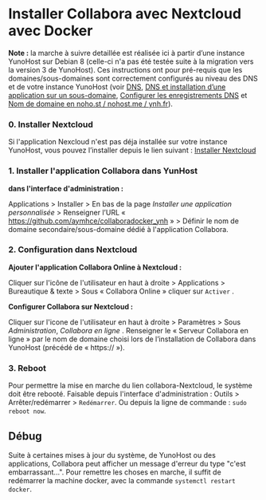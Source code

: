 # Installer Collabora avec Nextcloud avec Docker

**Note :** la marche à suivre detaillée est réalisée ici à partir d’une instance YunoHost sur Debian 8 (celle-ci n'a pas été testée suite à la migration vers la version 3 de YunoHost). Ces instructions ont pour pré-requis que les domaines/sous-domaines sont correctement configurés au niveau des DNS et de votre instance YunoHost (voir [DNS](/dns), [DNS et installation d’une application sur un sous-domaine](/dns_subdomains), [Configurer les enregistrements DNS](/dns_config) et [Nom de domaine en noho.st / nohost.me / ynh.fr](/dns_nohost_me)).

### 0. Installer Nextcloud

Si l'application Nexcloud n'est pas déja installée sur votre instance YunoHost, vous pouvez l’installer depuis le lien suivant : [Installer Nextcloud](https://install-app.yunohost.org/?app=nextcloud)


### 1. Installer l'application Collabora dans YunHost
**dans l'interface d'administration :**

Applications > Installer > En bas de la page _Installer une application personnalisée_ > Renseigner l’URL « https://github.com/aymhce/collaboradocker_ynh » > Définir le nom de domaine secondaire/sous-domaine dédié à l'application Collabora.


### 2. Configuration dans Nextcloud

 **Ajouter l'application Collabora Online à Nextcloud :**

Cliquer sur l'icône de l'utilisateur en haut à droite >  Applications  >  Bureautique & texte > Sous « Collabora Online » cliquer sur  `Activer` .

**Configurer Collabora sur Nextcloud :**

 Cliquer sur l'icone de l'utilisateur en haut à droite >  Paramètres > Sous _Administration_, _Collabora en ligne_ .
 Renseigner le « Serveur Collabora en ligne » par le nom de domaine choisi lors de l’installation de Collabora dans YunoHost (précédé de « https:// »).

### 3. Reboot

Pour permettre la mise en marche du lien collabora-Nextcloud, le système doit être rebooté. Faisable depuis l'interface d'administration : Outils > Arrêter/redémarrer > `Redémarrer`. Ou depuis la ligne de commande : ``sudo reboot now``.

## Débug

Suite à certaines mises à jour du système, de YunoHost ou des applications, Collabora peut afficher un message d'erreur du type "c'est embarrassant...". Pour remettre les choses en marche, il suffit de redémarrer la machine docker, avec la commande `systemctl restart docker`.
